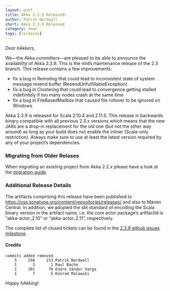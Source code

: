 ```yaml
---
layout: post
title: Akka 2.3.9 Released!
author: Patrik Nordwall
short: Akka 2.3.9 Released
category: news
tags: [releases]
---
```


*Dear hAkkers,*

We—the Akka committers—are pleased to be able to announce the availability of Akka 2.3.9. This is the ninth maintenance release of the 2.3 branch. This release contains a few improvements:

 - fix a bug in Remoting that could lead to inconsistent state of system message resend buffer (ResendUnfulfillableException)
 - fix a bug in Clustering that could lead to convergence getting stalled indefinitely if too many nodes crash at the same time
 - fix a bug in FileBasedMailbox that caused file rollover to be ignored on Windows
 
Akka 2.3.9 is released for Scala 2.10.4 and 2.11.5. This release is backwards binary compatible with all previous 2.3.x versions which means that the new JARs are a drop-in replacement for the old one (but not the other way around) as long as your build does not enable the inliner (Scala-only restriction). Always make sure to use at least the latest version required by any of your project’s dependencies.

### Migrating from Older Relases ###

When migrating an existing project from Akka 2.2.x please have a look at the [migration guide](http://doc.akka.io/docs/akka/2.3.9/project/migration-guide-2.2.x-2.3.x.html).

### Additional Release Details ###

The artifacts comprising this release have been published to https://oss.sonatype.org/content/repositories/releases/ and also to Maven Central. In addition, we adopted the sbt standard of encoding the Scala binary version in the artifact name, i.e. the core actor package’s artifactId is “akka-actor_2.10” or “akka-actor_2.11”, respectively.

The complete list of closed tickets can be found in the [2.3.9 github issues milestone](https://github.com/akka/akka/issues?q=milestone%3A2.3.9+is%3Aclosed).

#### Credits ####

    commits added removed
        5     298     153 Patrik Nordwall
        1       3       1 Raul Bache
        1     301      70 Endre Sándor Varga
        1       7       5 Konrad Malawski

*Happy hAkking!*
